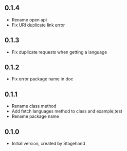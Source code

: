 ## 0.1.4
 - Rename open api
 - Fix URI duplicate link error

## 0.1.3
 - Fix duplicate requests when getting a language

## 0.1.2
 - Fix error package name in doc

## 0.1.1

- Rename class method
- Add fetch languages method to class and example,test
- Rename package name

## 0.1.0

- Initial version, created by Stagehand
